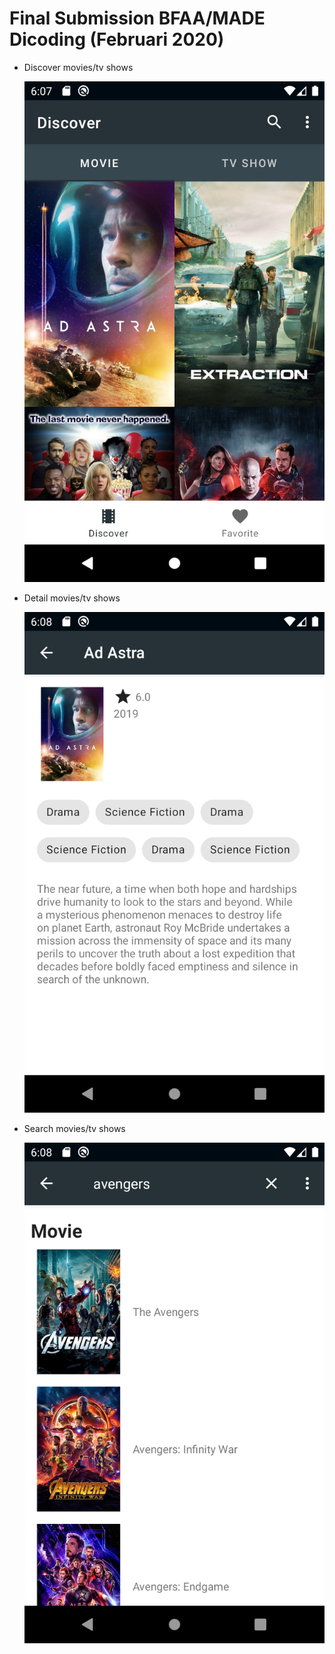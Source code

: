 <h1>Final Submission BFAA/MADE Dicoding (Februari 2020)</h1>

<ul>
	<li>
		<p>Discover movies/tv shows</p>
		<img src="screenshots/discover.png" width=720/>
	</li>
	<li>
		<p>Detail movies/tv shows</p>
		<img src="screenshots/details.png" width=720/>
	</li>
	<li>
		<p>Search movies/tv shows</p>
		<img src="screenshots/search.png" width=720/>
	</li>
</ul>
